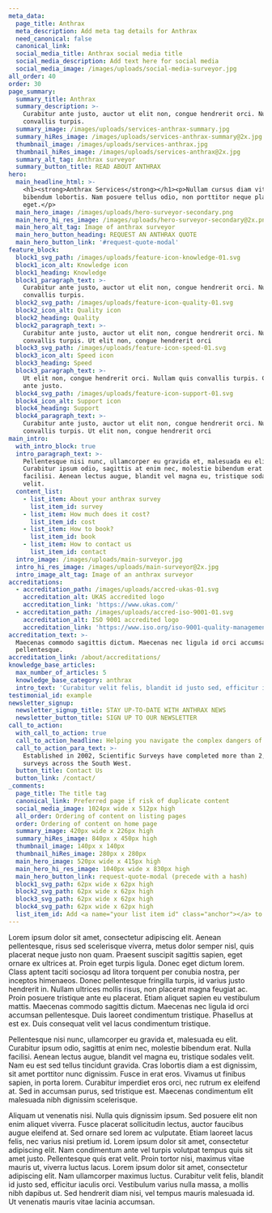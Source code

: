 ```yaml
---
meta_data:
  page_title: Anthrax
  meta_description: Add meta tag details for Anthrax
  need_canonical: false
  canonical_link:
  social_media_title: Anthrax social media title
  social_media_description: Add text here for social media
  social_media_image: /images/uploads/social-media-surveyor.jpg
all_order: 40
order: 30
page_summary:
  summary_title: Anthrax
  summary_description: >-
    Curabitur ante justo, auctor ut elit non, congue hendrerit orci. Nullam quis
    convallis turpis.
  summary_image: /images/uploads/services-anthrax-summary.jpg
  summary_hiRes_image: /images/uploads/services-anthrax-summary@2x.jpg
  thumbnail_image: /images/uploads/services-anthrax.jpg
  thumbnail_hiRes_image: /images/uploads/services-anthrax@2x.jpg
  summary_alt_tag: Anthrax surveyor
  summary_button_title: READ ABOUT ANTHRAX
hero:
  main_headline_html: >-
    <h1><strong>Anthrax Services</strong></h1><p>Nullam cursus diam vitae massa
    bibendum lobortis. Nam posuere tellus odio, non porttitor neque placerat
    eget.</p>
  main_hero_image: /images/uploads/hero-surveyor-secondary.png
  main_hero_hi_res_image: /images/uploads/hero-surveyor-secondary@2x.png
  main_hero_alt_tag: Image of anthrax surveyor
  main_hero_button_heading: REQUEST AN ANTHRAX QUOTE
  main_hero_button_link: '#request-quote-modal'
feature_block:
  block1_svg_path: /images/uploads/feature-icon-knowledge-01.svg
  block1_icon_alt: Knowledge icon
  block1_heading: Knowledge
  block1_paragraph_text: >-
    Curabitur ante justo, auctor ut elit non, congue hendrerit orci. Nullam quis
    convallis turpis.
  block2_svg_path: /images/uploads/feature-icon-quality-01.svg
  block2_icon_alt: Quality icon
  block2_heading: Quality
  block2_paragraph_text: >-
    Curabitur ante justo, auctor ut elit non, congue hendrerit orci. Nullam quis
    convallis turpis. Ut elit non, congue hendrerit orci
  block3_svg_path: /images/uploads/feature-icon-speed-01.svg
  block3_icon_alt: Speed icon
  block3_heading: Speed
  block3_paragraph_text: >-
    Ut elit non, congue hendrerit orci. Nullam quis convallis turpis. Curabitur
    ante justo.
  block4_svg_path: /images/uploads/feature-icon-support-01.svg
  block4_icon_alt: Support icon
  block4_heading: Support
  block4_paragraph_text: >-
    Curabitur ante justo, auctor ut elit non, congue hendrerit orci. Nullam quis
    convallis turpis. Ut elit non, congue hendrerit orci
main_intro:
  with_intro_block: true
  intro_paragraph_text: >-
    Pellentesque nisi nunc, ullamcorper eu gravida et, malesuada eu elit.
    Curabitur ipsum odio, sagittis at enim nec, molestie bibendum erat. Nulla
    facilisi. Aenean lectus augue, blandit vel magna eu, tristique sodales
    velit.
  content_list:
    - list_item: About your anthrax survey
      list_item_id: survey
    - list_item: How much does it cost?
      list_item_id: cost
    - list_item: How to book?
      list_item_id: book
    - list_item: How to contact us
      list_item_id: contact
  intro_image: /images/uploads/main-surveyor.jpg
  intro_hi_res_image: /images/uploads/main-surveyor@2x.jpg
  intro_image_alt_tag: Image of an anthrax surveyor
accreditations:
  - accreditation_path: /images/uploads/accred-ukas-01.svg
    accreditation_alt: UKAS accredited logo
    accreditation_link: 'https://www.ukas.com/'
  - accreditation_path: /images/uploads/accred-iso-9001-01.svg
    accreditation_alt: ISO 9001 accredited logo
    accreditation_link: 'https://www.iso.org/iso-9001-quality-management.html'
accreditation_text: >-
  Maecenas commodo sagittis dictum. Maecenas nec ligula id orci accumsan
  pellentesque.
accreditation_link: /about/accreditations/
knowledge_base_articles:
  max_number_of_articles: 5
  knowledge_base_category: anthrax
  intro_text: 'Curabitur velit felis, blandit id justo sed, efficitur iaculis orci.'
testimonial_id: example
newsletter_signup:
  newsletter_signup_title: STAY UP-TO-DATE WITH ANTHRAX NEWS
  newsletter_button_title: SIGN UP TO OUR NEWSLETTER
call_to_action:
  with_call_to_action: true
  call_to_action_headline: Helping you navigate the complex dangers of anthrax
  call_to_action_para_text: >-
    Established in 2002, Scientific Surveys have completed more than 2,500
    surveys across the South West.
  button_title: Contact Us
  button_link: /contact/
_comments:
  page_title: The title tag
  canonical_link: Preferred page if risk of duplicate content
  social_media_image: 1024px wide x 512px high
  all_order: Ordering of content on listing pages
  order: Ordering of content on home page
  summary_image: 420px wide x 226px high
  summary_hiRes_image: 840px x 450px high
  thumbnail_image: 140px x 140px
  thumbnail_hiRes_image: 280px x 280px
  main_hero_image: 520px wide x 415px high
  main_hero_hi_res_image: 1040px wide x 830px high
  main_hero_button_link: request-quote-modal (precede with a hash)
  block1_svg_path: 62px wide x 62px high
  block2_svg_path: 62px wide x 62px high
  block3_svg_path: 62px wide x 62px high
  block4_svg_path: 62px wide x 62px high
  list_item_id: Add <a name="your list item id" class="anchor"></a> to main content
---
```


Lorem ipsum dolor sit amet, consectetur adipiscing elit. Aenean pellentesque, risus sed scelerisque viverra, metus dolor semper nisl, quis placerat neque justo non quam. Praesent suscipit sagittis sapien, eget ornare ex ultrices at. Proin eget turpis ligula. Donec eget dictum lorem. Class aptent taciti sociosqu ad litora torquent per conubia nostra, per inceptos himenaeos. Donec pellentesque fringilla turpis, id varius justo hendrerit in. Nullam ultrices mollis risus, non placerat magna feugiat ac. Proin posuere tristique ante eu placerat. Etiam aliquet sapien eu vestibulum mattis. Maecenas commodo sagittis dictum. Maecenas nec ligula id orci accumsan pellentesque. Duis laoreet condimentum tristique. Phasellus at est ex. Duis consequat velit vel lacus condimentum tristique.

Pellentesque nisi nunc, ullamcorper eu gravida et, malesuada eu elit. Curabitur ipsum odio, sagittis at enim nec, molestie bibendum erat. Nulla facilisi. Aenean lectus augue, blandit vel magna eu, tristique sodales velit. Nam eu est sed tellus tincidunt gravida. Cras lobortis diam a est dignissim, sit amet porttitor nunc dignissim. Fusce in erat eros. Vivamus ut finibus sapien, in porta lorem. Curabitur imperdiet eros orci, nec rutrum ex eleifend at. Sed in accumsan purus, sed tristique est. Maecenas condimentum elit malesuada nibh dignissim scelerisque.

Aliquam ut venenatis nisi. Nulla quis dignissim ipsum. Sed posuere elit non enim aliquet viverra. Fusce placerat sollicitudin lectus, auctor faucibus augue eleifend at. Sed ornare sed lorem ac vulputate. Etiam laoreet lacus felis, nec varius nisi pretium id. Lorem ipsum dolor sit amet, consectetur adipiscing elit. Nam condimentum ante vel turpis volutpat tempus quis sit amet justo. Pellentesque quis erat velit. Proin tortor nisi, maximus vitae mauris ut, viverra luctus lacus. Lorem ipsum dolor sit amet, consectetur adipiscing elit. Nam ullamcorper maximus luctus. Curabitur velit felis, blandit id justo sed, efficitur iaculis orci. Vestibulum varius nulla massa, a mollis nibh dapibus ut. Sed hendrerit diam nisi, vel tempus mauris malesuada id. Ut venenatis mauris vitae lacinia accumsan.
